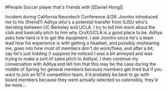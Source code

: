 #People 
Soccer player that's friends with [[Daniel Hong]]

Incident during California Neurotech Conference 4/28: Joonho introduced me to his (friend?) Aditya who's a potential transfer from SJSU who's deciding between UC Berkeley and UCLA. I try to tell him more about the club and basically pitch to him why CruX/UCLA is a good place to be. Aditya asks how hard is it to get the equipment. I ask Joonho since he's a team lead how his experience is with getting a headset, and possibly mishearing me, goes into how most of members don't do work/flake, and after a bit, say he's just kidding (I suppose he noticed I was a bit annoyed and was trying to make a sort of sales pitch to Aditya). I then continue my conversation with Aditya and tell him that this may be the case during the middle of Spring for general members because members get tired but if you want to join an NTX competition team, it'd probably be best to go with board members because they were actually selected so ostensibly, they'd be more...